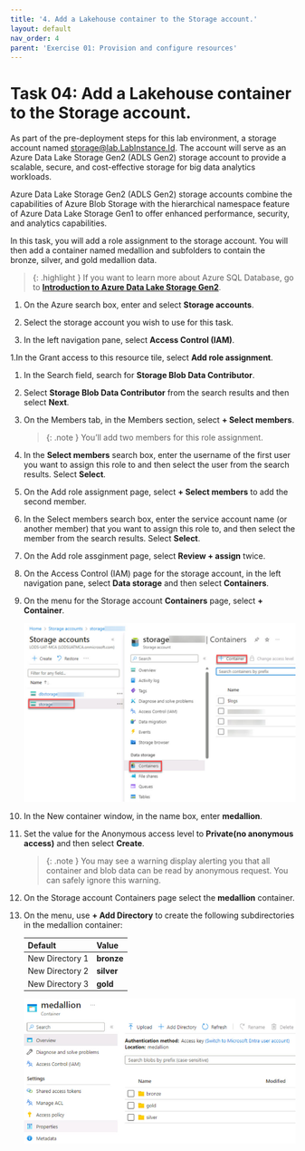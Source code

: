 ```yaml
---
title: '4. Add a Lakehouse container to the Storage account.'
layout: default
nav_order: 4
parent: 'Exercise 01: Provision and configure resources'
---
```


# Task 04: Add a Lakehouse container to the Storage account.


As part of the pre-deployment steps for this lab environment, a storage account named storage@lab.LabInstance.Id. The account will serve as an Azure Data Lake Storage Gen2 (ADLS Gen2) storage account to provide a scalable, secure, and cost-effective storage for big data analytics workloads. 

Azure Data Lake Storage Gen2 (ADLS Gen2) storage accounts combine the capabilities of Azure Blob Storage with the hierarchical namespace feature of Azure Data Lake Storage Gen1 to offer enhanced performance, security, and analytics capabilities.

In this task, you will add a role assignment to the storage account. You will then add a container named medallion and subfolders to contain the bronze, silver, and gold medallion data.

>{: .highlight }
>If you want to learn more about Azure SQL Database, go to [**Introduction to Azure Data Lake Storage Gen2**](https://learn.microsoft.com/en-us/azure/storage/blobs/data-lake-storage-introduction "Introduction to Azure Data Lake Storage Gen2").

1. On the Azure search box, enter and select **Storage accounts**.

1. Select the storage account you wish to use for this task.

1. In the left navigation pane, select **Access Control (IAM)**.

1.In the Grant access to this resource tile, select **Add role assignment**.

1. In the Search field, search for **Storage Blob Data Contributor**.

1. Select **Storage Blob Data Contributor** from the search results and then select **Next**.

1. On the Members tab, in the Members section, select **+ Select members**.

    >{: .note }
    >You’ll add two members for this role assignment.
    
1. In the **Select members** search box, enter the username of the first user you want to assign this role to and then select the user from the search results. Select **Select**.

1. On the Add role assignment page, select **+ Select members** to add the second member.

1. In the Select members search box, enter the service account name (or another member) that you want to assign this role to, and then select the member from the search results. Select **Select**.

1. On the Add role assginment page, select **Review + assign** twice.

1. On the Access Control (IAM) page for the storage account, in the left navigation pane, select **Data storage** and then select **Containers**.

1. On the menu for the Storage account **Containers** page, select **+ Container**.

    ![containersCreate.jpg](../media/instructions254096/containersCreate.jpg)

1. In the New container window, in the name box, enter **medallion**.

1. Set the value for the Anonymous access level to **Private(no anonymous access)** and then select **Create**.

    >{: .note }
    >You may see a warning display alerting you that all container and blob data can be read by anonymous request. You can safely ignore this warning.

1.  On the Storage account Containers page select the **medallion** container. 

1. On the menu, use **+ Add Directory** to create the following subdirectories in the medallion container:

    | Default | Value |
    |:---------|:---------|
    | New Directory 1   |  **bronze**   |
    | New Directory 2   |  **silver**   |
    | New Directory 3   |  **gold**     |

    ![medallion_structure.jpg](../media/instructions254096/medallion_structure.jpg)
